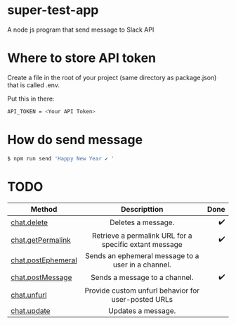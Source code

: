# super-test-app

A node js program that send message to Slack API

# Where to store API token

Create a file in the root of your project (same directory as package.json) that
is called .env.

Put this in there:

```sh
API_TOKEN = <Your API Token>
```

# How do send message

```sh
$ npm run send 'Happy New Year ✔️ '
```

# TODO

| Method                                                                 |                      Descripttion                      | Done |
| ---------------------------------------------------------------------- | :----------------------------------------------------: | ---: |
| [chat.delete](https://api.slack.com/methods/chat.delete)               |                   Deletes a message.                   |✔️    |
| [chat.getPermalink](https://api.slack.com/methods/chat.getPermalink)   | Retrieve a permalink URL for a specific extant message |✔️    |
| [chat.postEphemeral](https://api.slack.com/methods/chat.postEphemeral) |   Sends an ephemeral message to a user in a channel.   |      |
| [chat.postMessage](https://api.slack.com/methods/chat.postMessage)     |             Sends a message to a channel.              |✔️    |
| [chat.unfurl](https://api.slack.com/methods/chat.unfurl)               |  Provide custom unfurl behavior for user-posted URLs   |      |
| [chat.update](https://api.slack.com/methods/chat.update)               |                   Updates a message.                   |      |
